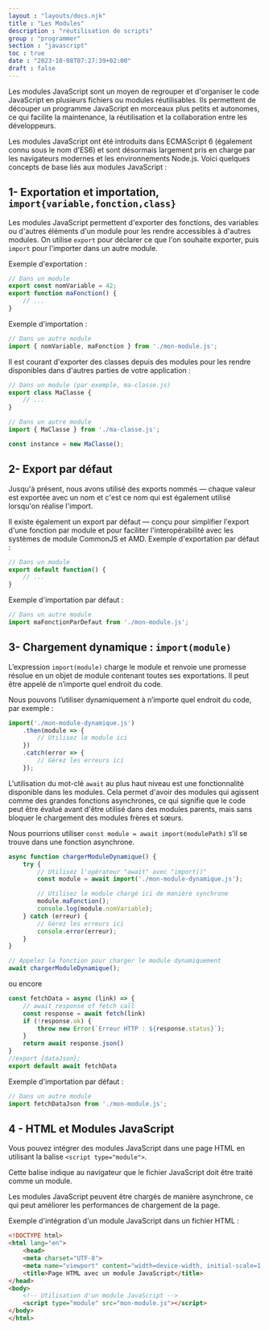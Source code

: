 ```yaml
---
layout : "layouts/docs.njk"
title : "Les Modules"
description : "réutilisation de scripts"
group : "programmer"
section : "javascript"
toc : true
date : "2023-10-08T07:27:39+02:00"
draft : false
---
```

Les modules JavaScript sont un moyen de regrouper et d'organiser le code JavaScript en plusieurs fichiers ou modules 
réutilisables. Ils permettent de découper un programme JavaScript en morceaux plus petits et autonomes, ce qui facilite 
la maintenance, la réutilisation et la collaboration entre les développeurs.

Les modules JavaScript ont été introduits dans ECMAScript 6 (également connu sous le nom d'ES6) et sont désormais 
largement pris en charge par les navigateurs modernes et les environnements Node.js. Voici quelques concepts de base 
liés aux modules JavaScript :

## 1- Exportation et importation, `import{variable,fonction,class}` 
Les modules JavaScript permettent d'exporter des fonctions, des variables ou d'autres éléments d'un module pour les 
rendre accessibles à d'autres modules. On utilise `export` pour déclarer ce que l'on souhaite exporter, puis `import` pour 
l'importer dans un autre module.

Exemple d'exportation :
```javascript
// Dans un module
export const nomVariable = 42;
export function maFonction() {
    // ...
}
```
Exemple d'importation :
```javascript
// Dans un autre module
import { nomVariable, maFonction } from './mon-module.js';
```
Il est courant d'exporter des classes depuis des modules pour les rendre disponibles dans d'autres parties de votre 
application :
```javascript
// Dans un module (par exemple, ma-classe.js)
export class MaClasse {
    // ...
}

// Dans un autre module
import { MaClasse } from './ma-classe.js';

const instance = new MaClasse();
```
## 2- Export par défaut
Jusqu'à présent, nous avons utilisé des exports nommés — chaque valeur est exportée avec un nom et c'est ce nom qui est 
également utilisé lorsqu'on réalise l'import.

Il existe également un export par défaut — conçu pour simplifier l'export d'une fonction par module et pour faciliter 
l'interopérabilité avec les systèmes de module CommonJS et AMD.
Exemple d'exportation par défaut :
```javascript
// Dans un module
export default function() {
    // ...
}
```
Exemple d'importation par défaut :
```javascript
// Dans un autre module
import maFonctionParDefaut from './mon-module.js';
```
## 3- Chargement dynamique : `import(module)`
L’expression `import(module)` charge le module et renvoie une promesse résolue en un objet de module contenant toutes 
ses exportations. Il peut être appelé de n’importe quel endroit du code.

Nous pouvons l’utiliser dynamiquement à n’importe quel endroit du code, par exemple :
```javascript
import('./mon-module-dynamique.js')
    .then(module => {
        // Utilisez le module ici
    })
    .catch(error => {
        // Gérez les erreurs ici
    });
```
L'utilisation du mot-clé `await` au plus haut niveau est une fonctionnalité disponible dans les modules. Cela permet 
d'avoir des modules qui agissent comme des grandes fonctions asynchrones, ce qui signifie que le code peut être évalué 
avant d'être utilisé dans des modules parents, mais sans bloquer le chargement des modules frères et sœurs.

Nous pourrions utiliser `const module = await import(modulePath)` s’il se trouve dans une fonction asynchrone.
```javascript
async function chargerModuleDynamique() {
    try {
        // Utilisez l'opérateur "await" avec "import()"
        const module = await import('./mon-module-dynamique.js');

        // Utilisez le module chargé ici de manière synchrone
        module.maFonction();
        console.log(module.nomVariable);
    } catch (erreur) {
        // Gérez les erreurs ici
        console.error(erreur);
    }
}

// Appelez la fonction pour charger le module dynamiquement
await chargerModuleDynamique();
```
ou encore
```javascript
const fetchData = async (link) => {
    // await response of fetch call
    const response = await fetch(link)
    if (!response.ok) {
        throw new Error(`Erreur HTTP : ${response.status}`);
    }
    return await response.json()
}
//export {dataJson};
export default await fetchData
```
Exemple d'importation par défaut :
```javascript
// Dans un autre module
import fetchDataJson from './mon-module.js';
```
## 4 - HTML et Modules JavaScript
Vous pouvez intégrer des modules JavaScript dans une page HTML en utilisant la balise `<script type="module">`.

Cette balise indique au navigateur que le fichier JavaScript doit être traité comme un module.

Les modules JavaScript peuvent être chargés de manière asynchrone, ce qui peut améliorer les performances de chargement 
de la page.

Exemple d'intégration d'un module JavaScript dans un fichier HTML :
```html
<!DOCTYPE html>
<html lang="en">
    <head>
    <meta charset="UTF-8">
    <meta name="viewport" content="width=device-width, initial-scale=1.0">
    <title>Page HTML avec un module JavaScript</title>
</head>
<body>
    <!-- Utilisation d'un module JavaScript -->
    <script type="module" src="mon-module.js"></script>
</body>
</html>
```